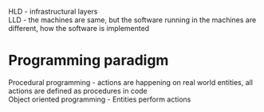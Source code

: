 HLD - infrastructural layers    
LLD - the machines are same, but the software running in the machines are different, how the software is implemented        

# Programming paradigm

Procedural programming - actions are happening on real world entities, all actions are defined as procedures in code             
Object oriented programming - Entities perform actions    

